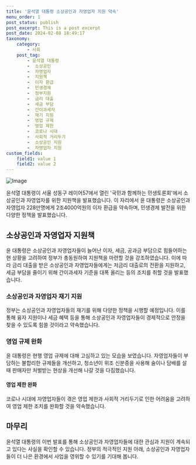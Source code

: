 ```yaml
---
title: '윤석열 대통령 소상공인과 자영업자 지원 약속'
menu_order: 1
post_status: publish
post_excerpt: This is a post excerpt
post_date: 2024-02-08 18:49:17
taxonomy:
    category:
        - 사회
    post_tag:
        - 윤석열 대통령
        -  소상공인
        -  자영업자
        -  지원책
        -  이자 환급
        -  민생경제
        -  정부지원
        -  금리 대출
        -  세금 부담
        -  간이과세자
        -  재기 지원
        -  영업 규제
        -  영업 제한
        -  코로나 시대
        -  사회적 거리두기
        -  소상공인 지원
        -  자영업자 지원
custom_fields:
    field1: value 1
    field2: value 2
---
```


![Image](https://imgnews.pstatic.net/image/656/2024/02/08/0000079252_001_20240208135701585.jpg?type=w647)

윤석열 대통령이 서울 성동구 레이어57에서 열린 '국민과 함께하는 민생토론회'에서 소상공인과 자영업자를 위한 지원책을 발표했습니다. 이 자리에서 윤 대통령은 소상공인과 자영업자 228만명에게 2조4000억원의 이자 환급을 약속하며, 민생경제 발전을 위한 다양한 정책을 발표했습니다.
## 소상공인과 자영업자 지원책
윤 대통령은 소상공인과 자영업자들이 늘어난 이자, 세금, 공과금 부담으로 힘들어하는 현 상황을 고려하여 정부가 총동원하여 지원책을 마련할 것을 강조하였습니다. 이에 따라 금리 대출을 받은 소상공인과 자영업자들에게는 저금리 대출로의 전환을 지원하고, 세금 부담을 줄이기 위해 간이과세자 기준을 대폭 올리는 등의 조치를 취할 것을 발표했습니다.
### 소상공인과 자영업자 재기 지원
정부는 소상공인과 자영업자들의 재기를 위해 다양한 정책을 시행할 예정입니다. 이를 통해 융자 지원이나 세금 혜택 등을 통해 소상공인과 자영업자들이 경제적으로 안정을 찾을 수 있도록 힘쓸 것이라고 약속했습니다.
### 영업 규제 완화
윤 대통령은 현행 영업 규제에 대해 고심하고 있는 모습을 보였습니다. 자영업자들이 부담하는 불합리한 규제들을 개선하고, 청소년이 위조 신분증을 사용해 술이나 담배를 살 때 판매자만 처벌받는 현상을 개선해 나갈 것을 다짐했습니다.
#### 영업 제한 완화
코로나 시대에 자영업자들이 겪은 영업 제한과 사회적 거리두기로 인한 어려움을 고려하여 영업 제한 조치를 완화할 것을 약속했습니다.
## 마무리
윤석열 대통령의 이번 발표를 통해 소상공인과 자영업자들에 대한 관심과 지원이 계속되고 있다는 사실을 확인할 수 있습니다. 정부의 적극적인 지원 아래, 소상공인과 자영업자들이 더 나은 환경에서 사업을 영위할 수 있기를 기대해 봅니다.
